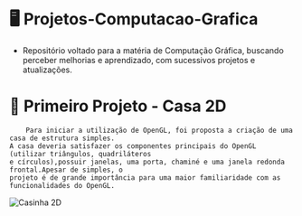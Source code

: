 # 🖥️ Projetos-Computacao-Grafica

-  Repositório voltado para a matéria de Computação Gráfica, buscando perceber melhorias e aprendizado, com sucessivos projetos e atualizações.

# 🏡 Primeiro Projeto - Casa 2D

```
    Para iniciar a utilização de OpenGL, foi proposta a criação de uma casa de estrutura simples.
A casa deveria satisfazer os componentes principais do OpenGL (utilizar triângulos, quadriláteros
e círculos),possuir janelas, uma porta, chaminé e uma janela redonda frontal.Apesar de simples, o
projeto é de grande importância para uma maior familiaridade com as funcionalidades do OpenGL. 

```

![Casinha 2D](Projetos-Computacao-Grafica/Projeto1/casinha-2d.png)
